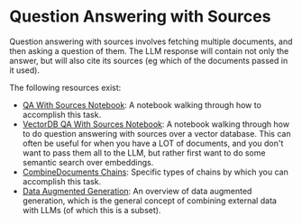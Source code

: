 # Question Answering with Sources

Question answering with sources involves fetching multiple documents, and then asking a question of them.
The LLM response will contain not only the answer, but will also cite its sources (eg which of the documents passed in it used).

The following resources exist:
- [QA With Sources Notebook](/components/chains/combine_docs_examples/qa_with_sources.ipynb): A notebook walking through how to accomplish this task.
- [VectorDB QA With Sources Notebook](components/chains/combine_docs/examples/vector_db_qa_with_sources.ipynb): A notebook walking through how to do question answering with sources over a vector database. This can often be useful for when you have a LOT of documents, and you don't want to pass them all to the LLM, but rather first want to do some semantic search over embeddings.
- [CombineDocuments Chains](/components/chains/combine_docs.md): Specific types of chains by which you can accomplish this task.
- [Data Augmented Generation](combine_docs.md): An overview of data augmented generation, which is the general concept of combining external data with LLMs (of which this is a subset).
